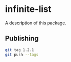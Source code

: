 # infinite-list

A description of this package.

## Publishing

```bash
git tag 1.2.1
git push --tags
```
